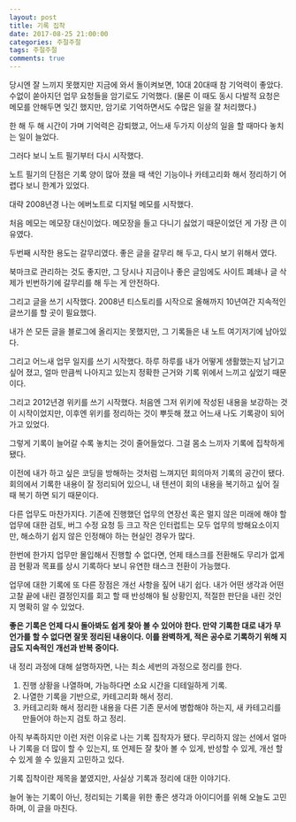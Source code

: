 ```yaml
---
layout: post
title: 기록 집착
date: 2017-08-25 21:00:00
categories: 주절주절
tags: 주절주절
comments: true
---
```

당시엔 잘 느끼지 못했지만 지금에 와서 돌이켜보면, 10대 20대때 참 기억력이 좋았다.
수없이 쏟아지던 업무 요청들을 암기로도 기억했다. (물론 이 때도 동시 다발적 요청은 메모를 안해두면 잊긴 했지만, 암기로 기억하면서도 수많은 일을 잘 처리했다.)

한 해 두 해 시간이 가며 기억력은 감퇴했고, 어느새 두가지 이상의 일을 할 때마다 놓치는 일이 늘었다.

그러다 보니 노트 필기부터 다시 시작했다.

노트 필기의 단점은 기록 양이 많아 졌을 때 색인 기능이나 카테고리화 해서  정리하기 어렵다 보니 한계가 있었다.

대략 2008년경 나는 에버노트로 디지털 메모를 시작했다.

처음 메모는 메모장 대신이었다. 메모장을 들고 다니기 싫었기 때문이었던 게 가장 큰 이유였다.

두번째 시작한 용도는 갈무리였다. 좋은 글을 갈무리 해 두고, 다시 보기 위해서 였다.

북마크로 관리하는 것도 좋지만, 그 당시나 지금이나 좋은 글임에도 사이트 폐쇄나 글 삭제가 빈번하기에 갈무리를 해 두는 게 안전하다.

그리고 글을 쓰기 시작했다. 2008년 티스토리를 시작으로 올해까지 10년여간 지속적인 글쓰기를 할 곳이 필요했다.

내가 쓴 모든 글을 블로그에 올리지는 못했지만, 그 기록들은 내 노트 여기저기에 남아있다.

그리고 어느새 업무 일지를 쓰기 시작했다.
하루 하루를 내가 어떻게 생활했는지 남기고 싶어 졌고, 얼마 만큼씩 나아지고 있는지 정확한 근거와 기록 위에서 느끼고 싶었기 때문이다.

그리고 2012년경 위키를 쓰기 시작했다.
처음엔 그저 위키에 작성된 내용을 보강하는 것이 시작이었지만, 이후엔 위키를 정리하는 것이 뿌듯해 졌고 어느새 나도 기록광이 되어가고 있었다.

그렇게 기록이 늘어갈 수록 놓치는 것이 줄어들었다. 그걸 몸소 느끼자 기록에 집착하게 됐다.

이전에 내가 하고 싶은 코딩을 방해하는 것처럼 느껴지던 회의마저 기록의 공간이 됐다. 회의에서 기록한 내용이 잘 정리되어 있으니, 내 텐션이 회의 내용을 복기하고 싶어 질 때 복기 하면 되기 때문이다.

다른 업무도 마찬가지다. 기존에 진행했던 업무의 연장선 혹은 멀지 않은 미래에 해야 할 업무에 대한 검토, 버그 수정 요청 등 크고 작은 인터럽트는 모두 업무의 방해요소이지만, 해소하기 쉽지 않은 인정해야 하는 현실인 경우가 많다.

한번에 한가지 업무만 몰입해서 진행할 수 없다면, 언제 태스크를 전환해도 무리가 없게끔 현황과 목표를 상시 기록하다 보니 유연한 태스크 전환이 가능했다.

업무에 대한 기록에 또 다른 장점은 개선 사항을 짚어 내기 쉽다. 내가 어떤 생각과 어떤 고찰 끝에 내린 결정인지를 회고 할 때 반성해야 될 상황인지, 적절한 판단을 내린 것인지 명확히 알 수 있었다.

**좋은 기록은 언제 다시 돌아봐도 쉽게 찾아 볼 수 있어야 한다. 만약 기록한 대로 내가 무언가를 할 수 없다면 잘못 정리된 내용이다. 이를 완벽하게, 적은 공수로 기록하기 위해 지금도 지속적인 개선과 반복 중이다.**

내 정리 과정에 대해 설명하자면, 나는 최소 세번의 과정으로 정리를 한다.

1. 진행 상황을 나열하며, 가능하다면 소요 시간을 디테일하게 기록.
2. 나열한 기록을 기반으로, 카테고리화 해서 정리.
3. 카테고리화 해서 정리한 내용을 다른 기존 문서에 병합해야 하는지, 새 카테고리를 만들어야 하는지 검토 하고 정리.

아직 부족하지만 이런 저런 이유로 나는 기록 집착자가 됐다. 무리하지 않는 선에서 얼마나 기록을 더 많이 할 수 있는지, 또 언제든 잘 찾아 볼 수 있게, 반성할 수 있게, 개선 할 수 있게 쓸 수 있을지 고민하고 있다.

기록 집착이란 제목을 붙였지만, 사실상 기록과 정리에 대한 이야기다.

늘어 놓는 기록이 아닌, 정리되는 기록을 위한 좋은 생각과 아이디어를 위해 오늘도 고민하며, 이 글을 마친다.